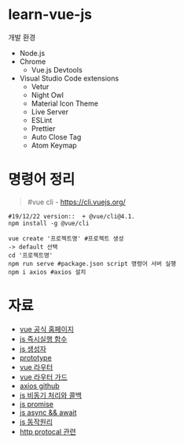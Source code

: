 # learn-vue-js
개발 환경
- Node.js
- Chrome
  * Vue.js Devtools
- Visual Studio Code extensions
  * Vetur
  * Night Owl
  * Material Icon Theme
  * Live Server
  * ESLint
  * Prettier
  * Auto Close Tag
  * Atom Keymap

# 명령어 정리
>#vue cli - https://cli.vuejs.org/
```
#19/12/22 version::  + @vue/cli@4.1.
npm install -g @vue/cli 
```

```
vue create '프로젝트명' #프로젝트 생성
-> default 선택
cd '프로젝트명'
npm run serve #package.json script 명령어 서버 실행 
npm i axios #axios 설치
```

# 자료
* [vue 공식 홈페이지](https://vuejs.org/)
* [js 즉시실행 함수](https://developer.mozilla.org/ko/docs/Glossary/IIFE)
* [js 생성자 ](https://developer.mozilla.org/ko/docs/Web/JavaScript/Guide/Obsolete_Pages/Core_JavaScript_1.5_Guide/Creating_New_Objects/Using_a_Constructor_Function)
* [prototype](https://developer.mozilla.org/ko/docs/Web/JavaScript/Reference/Global_Objects/Object/constructor) 
* [vue 라우터 ](https://router.vuejs.org/installation.html)
* [vue 라우터 가드](https://joshua1988.github.io/web-development/vuejs/vue-router-navigation-guards/)
* [axios github](https://github.com/axios/axios)
* [js 비동기 처리와 콜백](https://joshua1988.github.io/web-development/javascript/javascript-asynchronous-operation/)
* [js promise](https://joshua1988.github.io/web-development/javascript/promise-for-beginners/)
* [js async && await](https://joshua1988.github.io/web-development/javascript/js-async-await/)
* [js 동작원리](https://joshua1988.github.io/web-development/translation/javascript/how-js-works-inside-engine/)
* [http protocal 관련](https://joshua1988.github.io/web-development/http-part1/)

